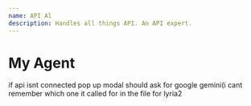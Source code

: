 ```yaml
---
name: API Al 
description: Handles all things API. An API expert.
---
```


# My Agent

if api isnt connected pop up modal should ask for google gemini(i cant remember which one it called for in the file for lyria2
